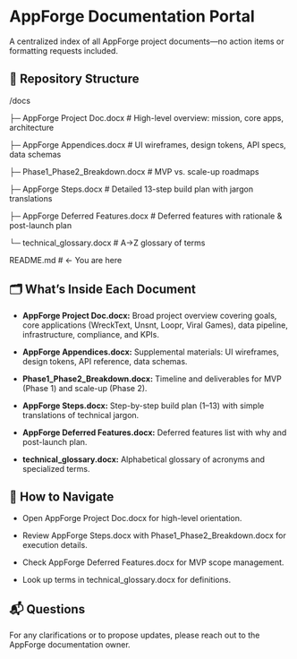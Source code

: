 # AppForge Documentation Portal

A centralized index of all AppForge project documents—no action items or
formatting requests included.

## 📂 Repository Structure

/docs

├─ AppForge Project Doc.docx \# High-level overview: mission, core apps,
architecture

├─ AppForge Appendices.docx \# UI wireframes, design tokens, API specs,
data schemas

├─ Phase1_Phase2_Breakdown.docx \# MVP vs. scale-up roadmaps

├─ AppForge Steps.docx \# Detailed 13-step build plan with jargon
translations

├─ AppForge Deferred Features.docx \# Deferred features with rationale &
post-launch plan

└─ technical_glossary.docx \# A→Z glossary of terms

README.md \# ← You are here

## 🗂️ What’s Inside Each Document

- **AppForge Project Doc.docx:** Broad project overview covering goals,
  core applications (WreckText, Unsnt, Loopr, Viral Games), data
  pipeline, infrastructure, compliance, and KPIs.

- **AppForge Appendices.docx:** Supplemental materials: UI wireframes,
  design tokens, API reference, data schemas.

- **Phase1_Phase2_Breakdown.docx:** Timeline and deliverables for MVP
  (Phase 1) and scale-up (Phase 2).

- **AppForge Steps.docx:** Step-by-step build plan (1–13) with simple
  translations of technical jargon.

- **AppForge Deferred Features.docx:** Deferred features list with why
  and post-launch plan.

- **technical_glossary.docx:** Alphabetical glossary of acronyms and
  specialized terms.

## 🚀 How to Navigate

- Open AppForge Project Doc.docx for high-level orientation.

- Review AppForge Steps.docx with Phase1_Phase2_Breakdown.docx for
  execution details.

- Check AppForge Deferred Features.docx for MVP scope management.

- Look up terms in technical_glossary.docx for definitions.

## 📬 Questions

For any clarifications or to propose updates, please reach out to the
AppForge documentation owner.

